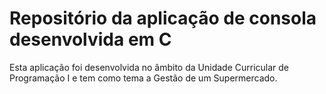 # Repositório da aplicação de consola desenvolvida em C

Esta aplicação foi desenvolvida no âmbito da Unidade Curricular de Programação I e tem como tema a Gestão de um Supermercado.
